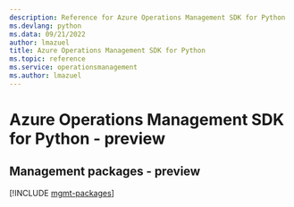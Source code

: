 ```yaml
---
description: Reference for Azure Operations Management SDK for Python
ms.devlang: python
ms.data: 09/21/2022
author: lmazuel
title: Azure Operations Management SDK for Python
ms.topic: reference
ms.service: operationsmanagement
ms.author: lmazuel
---
```

# Azure Operations Management SDK for Python - preview

## Management packages - preview
[!INCLUDE [mgmt-packages](operations-management-mgmt-index.md)]